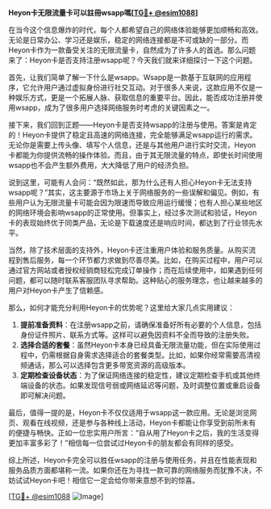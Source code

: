**Heyon卡无限流量卡可以註冊wsapp嗎[[TG💪+ @esim1088](https://t.me/s/esim1088)]**

在当今这个信息爆炸的时代，每个人都希望自己的网络体验能够更加顺畅和高效。无论是日常办公、学习还是娱乐，稳定的网络连接都是不可或缺的一部分。而Heyon卡作为一款备受关注的无限流量卡，自然成为了许多人的首选。那么问题来了：Heyon卡是否支持注册wsapp呢？今天我们就来详细探讨一下这个问题。

首先，让我们简单了解一下什么是wsapp。Wsapp是一款基于互联网的应用程序，它允许用户通过虚拟身份进行社交互动。对于很多人来说，这款应用不仅是一种娱乐方式，更是一个拓展人脉、获取信息的重要平台。因此，能否成功注册并使用wsapp，成为了很多用户选择网络服务时考虑的关键因素之一。

接下来，我们回到正题——Heyon卡是否支持wsapp的注册与使用。答案是肯定的！Heyon卡提供了稳定且高速的网络连接，完全能够满足wsapp运行的需求。无论你是需要上传头像、填写个人信息，还是与其他用户进行实时交流，Heyon卡都能为你提供流畅的操作体验。而且，由于其无限流量的特点，即使长时间使用wsapp也不会产生额外费用，大大降低了用户的经济负担。

说到这里，可能有人会问：“既然如此，那为什么还有人担心Heyon卡无法支持wsapp呢？”其实，这主要源于市场上关于网络服务的一些误解和偏见。例如，有些用户认为无限流量卡可能会因为限速而导致应用运行缓慢；也有人担心某些地区的网络环境会影响wsapp的正常使用。但事实上，经过多次测试和验证，Heyon卡的表现始终优于同类产品，无论是下载速度还是响应时间，都达到了行业领先水平。

当然，除了技术层面的支持外，Heyon卡还注重用户体验和服务质量。从购买流程到售后服务，每一个环节都力求做到尽善尽美。比如，在购买过程中，用户可以通过官方网站或者授权经销商轻松完成订单操作；而在后续使用中，如果遇到任何问题，都可以随时联系客服团队寻求帮助。这种贴心的服务理念，也让越来越多的用户对Heyon卡产生了信赖感。

那么，如何才能充分利用Heyon卡的优势呢？这里给大家几点实用建议：

1. **提前准备资料**：在注册wsapp之前，请确保准备好所有必要的个人信息，包括身份证件照片、联系方式等。这样可以避免因资料不全而导致的注册失败。
2. **选择合适的套餐**：虽然Heyon卡本身已经具备无限流量功能，但在实际使用过程中，仍需根据自身需求选择适合的套餐类型。比如，如果你经常需要高清视频通话，那么可以选择包含更多带宽资源的高级版本。
3. **定期检查设备状态**：为了保证网络连接的稳定性，建议定期检查手机或其他终端设备的状态。如果发现信号弱或网络延迟等问题，及时调整位置或重启设备即可解决问题。

最后，值得一提的是，Heyon卡不仅仅适用于wsapp这一款应用。无论是浏览网页、观看在线视频，还是参与各种线上活动，Heyon卡都能让你享受到前所未有的便捷与畅快。正如一位忠实用户所言：“自从用了Heyon卡之后，我的生活变得更加丰富多彩了！”相信每一位尝试过Heyon卡的朋友都会有同样的感受。

综上所述，Heyon卡完全可以胜任wsapp的注册与使用任务，并且在性能表现和服务品质方面都堪称一流。如果你还在为寻找一款可靠的网络服务而犹豫不决，不妨试试Heyon卡吧！相信它一定会给你带来意想不到的惊喜。

[[TG💪+ @esim1088](https://t.me/s/esim1088) ![Image](https://i.postimg.cc/4NQfJmqS/Snipaste-2025-05-13-00-14-12.png)]